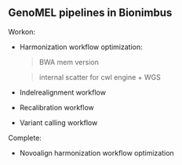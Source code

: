 ## GenoMEL pipelines in Bionimbus

Workon:

* Harmonization workflow optimization:
  > BWA mem version
  
  > internal scatter for cwl engine + WGS

* Indelrealignment workflow
* Recalibration workflow
* Variant calling workflow

Complete:

* Novoalign harmonization workflow optimization
